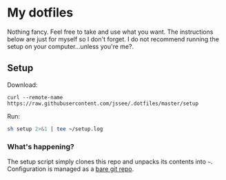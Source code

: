 # My dotfiles
Nothing fancy. Feel free to take and use what you want. The instructions below are just for myself so I don't forget. I do not recommend running the setup on your computer…unless you're me?.

## Setup
Download:
```
curl --remote-name https://raw.githubusercontent.com/jssee/.dotfiles/master/setup
```

Run:
```sh
sh setup 2>&1 | tee ~/setup.log
```

### What's happening?
The setup script simply clones this repo and unpacks its contents into `~`. Configuration is managed as a [bare git repo](https://marcel.is/managing-dotfiles-with-git-bare-repo/).
